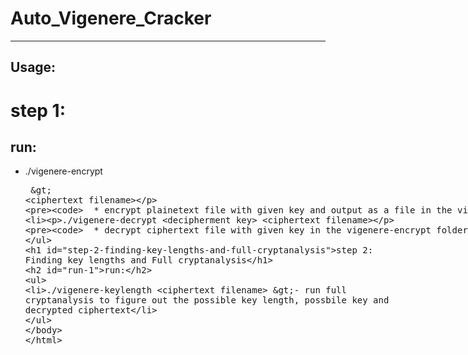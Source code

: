 # Auto_Vigenere_Cracker

---
Usage:
---

# step 1:

## run:
* ./vigenere-encrypt <encipherment key> <plaintext filename> > <ciphertext filename>
		
		* encrypt plainetext file with given key and output as a file in the vigenere-encrypt folder
		
* ./vigenere-decrypt <decipherment key> <ciphertext filename>
		
		* decrypt ciphertext file with given key in the vigenere-encrypt folder

# step 2: Finding key lengths and Full cryptanalysis
## run:
* ./vigenere-keylength <ciphertext filename>
		>- run full cryptanalysis to figure out the possible key length, possbile key and decrypted ciphertext
